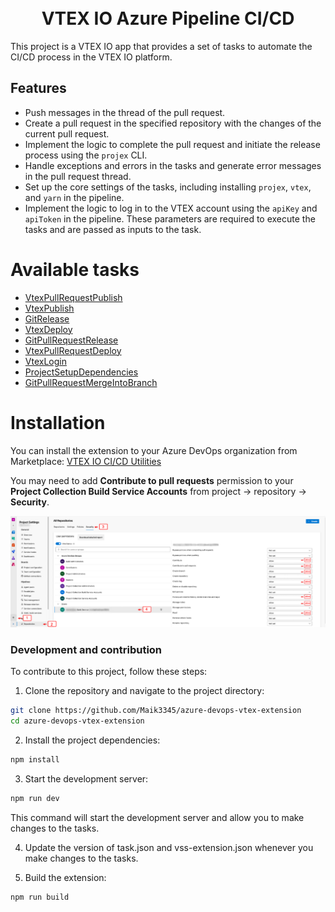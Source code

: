 <h1 align="center">
 <br>
  VTEX IO Azure Pipeline CI/CD
  <br>
</h1>

This project is a VTEX IO app that provides a set of tasks to automate the CI/CD process in the VTEX IO platform.

## Features

- Push messages in the thread of the pull request.
- Create a pull request in the specified repository with the changes of the current pull request.
- Implement the logic to complete the pull request and initiate the release process using the `projex` CLI.
- Handle exceptions and errors in the tasks and generate error messages in the pull request thread.
- Set up the core settings of the tasks, including installing `projex`, `vtex`, and `yarn` in the pipeline.
- Implement the logic to log in to the VTEX account using the `apiKey` and `apiToken` in the pipeline. These parameters are required to execute the tasks and are passed as inputs to the task.

# Available tasks

- [VtexPullRequestPublish](./tasks/vtex/pullRequest/publish/README.md)
- [VtexPublish](./tasks/vtex/publish/README.md)
- [GitRelease](./tasks/git/release/README.md)
- [VtexDeploy](./tasks/vtex/deploy/README.md)
- [GitPullRequestRelease](./tasks/git/pullRequest/release/README.md)
- [VtexPullRequestDeploy](./tasks/vtex/pullRequest/deploy/README.md)
- [VtexLogin](./tasks/vtex/login/README.md)
- [ProjectSetupDependencies](./tasks/project/setupDependencies/README.md)
- [GitPullRequestMergeIntoBranch](./tasks/git/pullRequest/mergeIntoBranch/README.md)

# Installation

You can install the extension to your Azure DevOps organization from Marketplace:
[VTEX IO CI/CD Utilities](https://marketplace.visualstudio.com/items?itemName=MaikRestrepo.vtex-io-ci-cd)

You may need to add **Contribute to pull requests** permission to your **Project Collection Build Service Accounts** from project -> repository -> **Security**.

![Permissions](screenshots/screen3.png)

### Development and contribution

To contribute to this project, follow these steps:

1. Clone the repository and navigate to the project directory:

```bash
git clone https://github.com/Maik3345/azure-devops-vtex-extension
cd azure-devops-vtex-extension
```

2. Install the project dependencies:

```bash
npm install
```

3. Start the development server:

```bash
npm run dev
```

This command will start the development server and allow you to make changes to the tasks.

4. Update the version of task.json and vss-extension.json whenever you make changes to the tasks.

5. Build the extension:

```bash
npm run build
```
